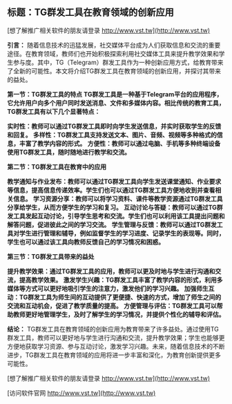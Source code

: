 ## **标题：TG群发工具在教育领域的创新应用**

[想了解推广相关软件的朋友请登录 http://www.vst.tw](http://www.vst.tw)

**引言：**
随着信息技术的迅猛发展，社交媒体平台成为人们获取信息和交流的重要途径。在教育领域，教师们也开始积极探索利用社交媒体工具来提升教学效果和学生参与度。其中，TG（Telegram）群发工具作为一种创新应用方式，给教育带来了全新的可能性。本文将介绍TG群发工具在教育领域的创新应用，并探讨其带来的益处。

**第一节：TG群发工具的特点**
**TG群发工具是一种基于Telegram平台的应用程序，它允许用户向多个用户同时发送消息、文件和多媒体内容。相比传统的教育工具，TG群发工具有以下几个显著特点：**

**实时性：教师可以通过TG群发工具即时向学生发送信息，并实时获取学生的反馈和回复。**
**多样性：TG群发工具支持发送文本、图片、音频、视频等多种格式的信息，丰富了教学内容的形式。**
**方便性：教师可以通过电脑、手机等多种终端设备使用TG群发工具，随时随地进行教学和交流。**

**第二节：TG群发工具在教育中的应用**

**教学通知与作业发布：教师可以通过TG群发工具向学生发送课堂通知、作业要求等信息，提高信息传递效率。学生们也可以通过TG群发工具方便地收到并查看相关信息。**
**学习资源分享：教师可以将学习资料、课件等教学资源通过TG群发工具分享给学生，从而方便学生的学习和复习。**
**互动讨论与答疑：教师可以通过TG群发工具发起互动讨论，引导学生思考和交流。学生们也可以利用该工具提出问题和解答问题，促进彼此之间的学习交流。**
**学生管理与反馈：教师可以通过TG群发工具对学生进行管理和辅导，例如监督学生的学习进度、记录学生的表现等。同时，学生也可以通过该工具向教师反馈自己的学习情况和困惑。**

**第三节：TG群发工具带来的益处**

**提升教学效果：通过TG群发工具的应用，教师可以更及时地与学生进行沟通和交流，提高教学效果。**
**激发学生兴趣：TG群发工具丰富了教学内容的形式，利用多媒体等方式可以更好地吸引学生的注意力，激发他们的学习兴趣。**
**加强师生互动：TG群发工具为师生间的互动提供了更便捷、快速的方式，增加了师生之间的交流和互动机会，促进了教学质量的提高。**
**方便管理与评估：TG群发工具可以帮助教师更好地管理学生，及时了解学生的学习情况，并提供个性化的辅导和评估。**

**结论：**
TG群发工具在教育领域的创新应用为教育带来了许多益处。通过使用TG群发工具，教师可以更好地与学生进行沟通和交流，提升教学效果；学生也能够更方便地获取学习资源、参与互动讨论，激发学习兴趣。未来，随着信息技术的不断进步，TG群发工具在教育领域的应用将进一步丰富和深化，为教育创新提供更多可能性。

[想了解推广相关软件的朋友请登录 http://www.vst.tw](http://www.vst.tw)


[访问软件官网 http://www.vst.tw](http://www.vst.tw)
